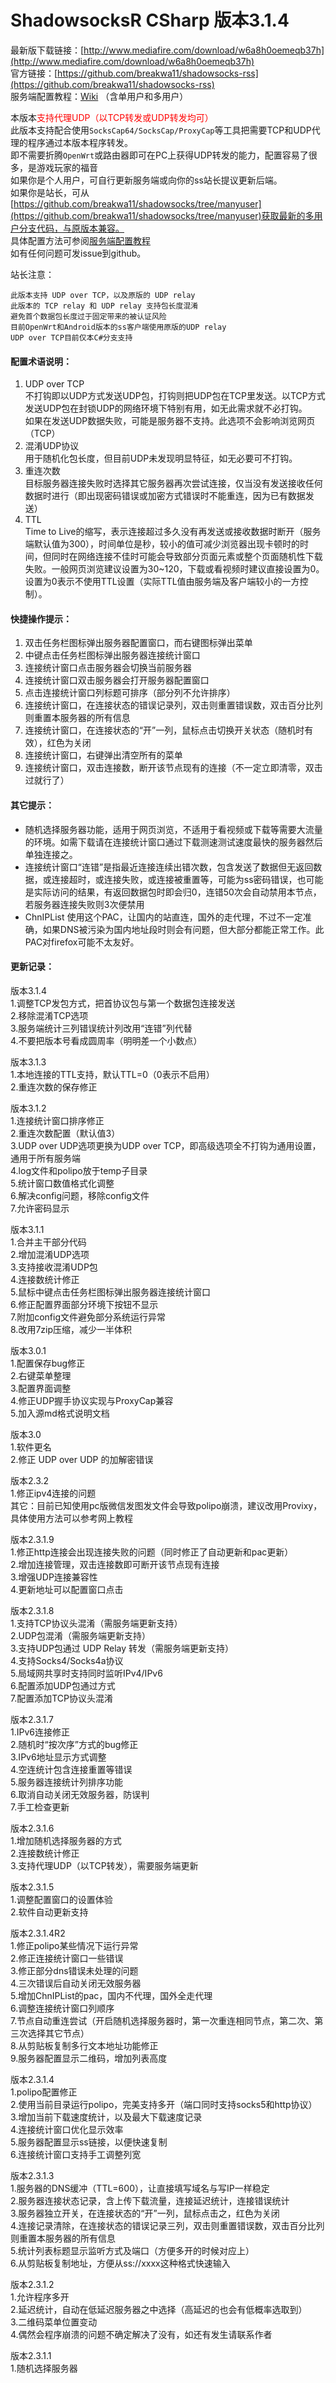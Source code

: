 # ShadowsocksR CSharp 版本3.1.4 #

最新版下载链接：[http://www.mediafire.com/download/w6a8h0oemeqb37h](http://www.mediafire.com/download/w6a8h0oemeqb37h)  
官方链接：[https://github.com/breakwa11/shadowsocks-rss](https://github.com/breakwa11/shadowsocks-rss)  
服务端配置教程：[Wiki](https://github.com/breakwa11/shadowsocks-rss/wiki/Server-Setup) （含单用户和多用户）

本版本<font color=red>支持代理UDP（以TCP转发或UDP转发均可）</font>  
此版本支持配合使用`SocksCap64/SocksCap/ProxyCap`等工具把需要TCP和UDP代理的程序通过本版本程序转发。  
即不需要折腾`OpenWrt`或路由器即可在PC上获得UDP转发的能力，配置容易了很多，是游戏玩家的福音  
如果你是个人用户，可自行更新服务端或向你的ss站长提议更新后端。  
如果你是站长，可从[https://github.com/breakwa11/shadowsocks/tree/manyuser](https://github.com/breakwa11/shadowsocks/tree/manyuser)获取最新的多用户分支代码，与原版本兼容。  
具体配置方法可参阅[服务端配置教程](https://github.com/breakwa11/shadowsocks-rss/wiki/Server-Setup)  
如有任何问题可发issue到github。

站长注意：

	此版本支持 UDP over TCP，以及原版的 UDP relay
	此版本的 TCP relay 和 UDP relay 支持包长度混淆
	避免首个数据包长度过于固定带来的被认证风险
	目前OpenWrt和Android版本的ss客户端使用原版的UDP relay
	UDP over TCP目前仅本C#分支支持

#### 配置术语说明： ####
1. UDP over TCP   
不打钩即以UDP方式发送UDP包，打钩则把UDP包在TCP里发送。以TCP方式发送UDP包在封锁UDP的网络环境下特别有用，如无此需求就不必打钩。  
如果在发送UDP数据失败，可能是服务器不支持。此选项不会影响浏览网页（TCP）
2. 混淆UDP协议  
用于随机化包长度，但目前UDP未发现明显特征，如无必要可不打钩。
3. 重连次数  
目标服务器连接失败时选择其它服务器再次尝试连接，仅当没有发送接收任何数据时进行（即出现密码错误或加密方式错误时不能重连，因为已有数据发送）
4. TTL  
Time to Live的缩写，表示连接超过多久没有再发送或接收数据时断开（服务端默认值为300），时间单位是秒，较小的值可减少浏览器出现卡顿时的时间，但同时在网络连接不佳时可能会导致部分页面元素或整个页面随机性下载失败。一般网页浏览建议设置为30~120，下载或看视频时建议直接设置为0。设置为0表示不使用TTL设置（实际TTL值由服务端及客户端较小的一方控制）。

#### 快捷操作提示： ####
1. 双击任务栏图标弹出服务器配置窗口，而右键图标弹出菜单
2. 中键点击任务栏图标弹出服务器连接统计窗口
3. 连接统计窗口点击服务器会切换当前服务器
4. 连接统计窗口双击服务器会打开服务器配置窗口
5. 点击连接统计窗口列标题可排序（部分列不允许排序）
6. 连接统计窗口，在连接状态的错误记录列，双击则重置错误数，双击百分比列则重置本服务器的所有信息
7. 连接统计窗口，在连接状态的“开”一列，鼠标点击切换开关状态（随机时有效），红色为关闭
8. 连接统计窗口，右键弹出清空所有的菜单
9. 连接统计窗口，双击连接数，断开该节点现有的连接（不一定立即清零，双击过就行了）

#### 其它提示： ####
- 随机选择服务器功能，适用于网页浏览，不适用于看视频或下载等需要大流量的环境。如需下载请在连接统计窗口通过下载测速测试速度最快的服务器然后单独连接之。  
- 连接统计窗口“连错”是指最近连接连续出错次数，包含发送了数据但无返回数据，或连接超时，或连接失败，或连接被重置等，可能为ss密码错误，也可能是实际访问的结果，有返回数据包时即会归0，连错50次会自动禁用本节点，若服务器连接失败则3次便禁用  
- ChnIPList 使用这个PAC，让国内的站直连，国外的走代理，不过不一定准确，如果DNS被污染为国内地址段时则会有问题，但大部分都能正常工作。此PAC对firefox可能不太友好。

#### 更新记录： ####
版本3.1.4  
1.调整TCP发包方式，把首协议包与第一个数据包连接发送  
2.移除混淆TCP选项  
3.服务端统计三列错误统计列改用“连错”列代替  
4.不要把版本号看成圆周率（明明差一个小数点）

版本3.1.3  
1.本地连接的TTL支持，默认TTL=0（0表示不启用）  
2.重连次数的保存修正

版本3.1.2  
1.连接统计窗口排序修正  
2.重连次数配置（默认值3）  
3.UDP over UDP选项更换为UDP over TCP，即高级选项全不打钩为通用设置，通用于所有服务端  
4.log文件和polipo放于temp子目录  
5.统计窗口数值格式化调整  
6.解决config问题，移除config文件  
7.允许密码显示

版本3.1.1  
1.合并主干部分代码  
2.增加混淆UDP选项  
3.支持接收混淆UDP包  
4.连接数统计修正  
5.鼠标中键点击任务栏图标弹出服务器连接统计窗口  
6.修正配置界面部分环境下按钮不显示  
7.附加config文件避免部分系统运行异常  
8.改用7zip压缩，减少一半体积

版本3.0.1  
1.配置保存bug修正  
2.右键菜单整理  
3.配置界面调整  
4.修正UDP握手协议实现与ProxyCap兼容  
5.加入源md格式说明文档

版本3.0  
1.软件更名  
2.修正 UDP over UDP 的加解密错误

版本2.3.2  
1.修正ipv4连接的问题  
其它：目前已知使用pc版微信发图发文件会导致polipo崩溃，建议改用Provixy，具体使用方法可以参考网上教程

版本2.3.1.9  
1.修正http连接会出现连接失败的问题（同时修正了自动更新和pac更新）  
2.增加连接管理，双击连接数即可断开该节点现有连接  
3.增强UDP连接兼容性  
4.更新地址可以配置窗口点击  

版本2.3.1.8  
1.支持TCP协议头混淆（需服务端更新支持）  
2.UDP包混淆（需服务端更新支持）  
3.支持UDP包通过 UDP Relay 转发（需服务端更新支持）  
4.支持Socks4/Socks4a协议  
5.局域网共享时支持同时监听IPv4/IPv6  
6.配置添加UDP包通过方式  
7.配置添加TCP协议头混淆

版本2.3.1.7  
1.IPv6连接修正  
2.随机时“按次序”方式的bug修正  
3.IPv6地址显示方式调整  
4.空连统计包含连接重置等错误  
5.服务器连接统计列排序功能  
6.取消自动关闭无效服务器，防误判  
7.手工检查更新

版本2.3.1.6  
1.增加随机选择服务器的方式  
2.连接数统计修正  
3.支持代理UDP（以TCP转发），需要服务端更新

版本2.3.1.5  
1.调整配置窗口的设置体验  
2.软件自动更新支持  

版本2.3.1.4R2  
1.修正polipo某些情况下运行异常  
2.修正连接统计窗口一些错误  
3.修正部分dns错误未处理的问题  
4.三次错误后自动关闭无效服务器  
5.增加ChnIPList的pac，国内不代理，国外全走代理  
6.调整连接统计窗口列顺序  
7.节点自动重连尝试（开启随机选择服务器时，第一次重连相同节点，第二次、第三次选择其它节点）  
8.从剪贴板复制多行文本地址功能修正  
9.服务器配置显示二维码，增加列表高度

版本2.3.1.4  
1.polipo配置修正  
2.使用当前目录运行polipo，完美支持多开（端口同时支持socks5和http协议）  
3.增加当前下载速度统计，以及最大下载速度记录  
4.连接统计窗口优化显示效率  
5.服务器配置显示ss链接，以便快速复制  
6.连接统计窗口支持手工调整列宽  

版本2.3.1.3  
1.服务器的DNS缓冲（TTL=600），让直接填写域名与写IP一样稳定  
2.服务器连接状态记录，含上传下载流量，连接延迟统计，连接错误统计  
3.服务器独立开关，在连接状态的“开”一列，鼠标点击之，红色为关闭  
4.连接记录清除，在连接状态的错误记录三列，双击则重置错误数，双击百分比列则重置本服务器的所有信息  
5.统计列表标题显示监听方式及端口（方便多开的时候对应上）  
6.从剪贴板复制地址，方便从ss://xxxx这种格式快速输入  

版本2.3.1.2  
1.允许程序多开  
2.延迟统计，自动在低延迟服务器之中选择（高延迟的也会有低概率选取到）  
3.二维码菜单位置变动  
4.偶然会程序崩溃的问题不确定解决了没有，如还有发生请联系作者  

版本2.3.1.1  
1.随机选择服务器